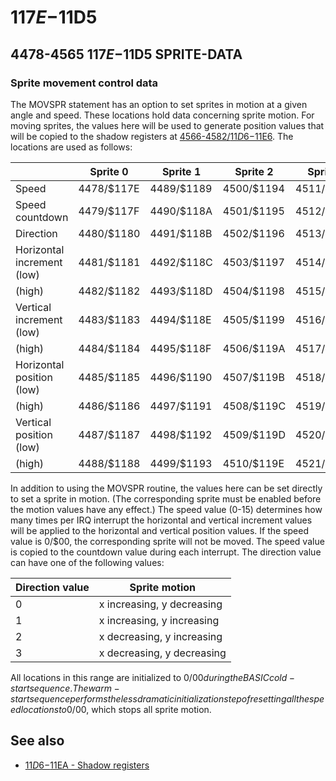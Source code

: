 # $117E-$11D5

## 4478-4565 $117E-$11D5 SPRITE-DATA <a name="117E"></a>
### Sprite movement control data

The MOVSPR statement has an option to set sprites in motion
at a given angle and speed. These locations hold data concerning sprite motion. For moving sprites, the values here will be
used to generate position values that will be copied to the
shadow registers at [4566-4582/$11D6-$11E6](11D6#11D6). The locations are used as follows:

||Sprite 0|Sprite 1|Sprite 2|Sprite 3|Sprite 4|Sprite 5|Sprite 6|Sprite 7|
|-|-|-|-|-|-|-|-|-|
|Speed                      |4478/$117E|4489/$1189|4500/$1194|4511/$119F|4522/$11AA|4533/$11B5|4544/$11C0|4555/$11CB|
|Speed countdown            |4479/$117F|4490/$118A|4501/$1195|4512/$11A0|4523/$11AB|4534/$11B6|4545/$11C1|4556/$11CC|
|Direction                  |4480/$1180|4491/$118B|4502/$1196|4513/$11A1|4524/$11AC|4535/$11B7|4546/$11C2|4557/$11CD|
|Horizontal increment (low) |4481/$1181|4492/$118C|4503/$1197|4514/$11A2|4525/$11AD|4536/$11B8|4547/$11C3|4558/$11CE|
|                    (high) |4482/$1182|4493/$118D|4504/$1198|4515/$11A3|4526/$11AE|4537/$11B9|4548/$11C4|4559/$11CF|
|Vertical increment (low)   |4483/$1183|4494/$118E|4505/$1199|4516/$11A4|4527/$11AF|4538/$11BA|4549/$11C5|4560/$11D0|
|                    (high) |4484/$1184|4495/$118F|4506/$119A|4517/$11A5|4528/$11B0|4539/$11BB|4550/$11C6|4561/$11D1|
|Horizontal position (low)  |4485/$1185|4496/$1190|4507/$119B|4518/$11A6|4529/$11B1|4540/$11BC|4551/$11C7|4562/$11D2|
|                     (high)|4486/$1186|4497/$1191|4508/$119C|4519/$11A7|4530/$11B2|4541/$11BD|4552/$11C8|4563/$11D3|
|Vertical position (low)    |4487/$1187|4498/$1192|4509/$119D|4520/$11A8|4531/$11B3|4542/$11BE|4553/$11C9|4564/$11D4|
|                     (high)|4488/$1188|4499/$1193|4510/$119E|4521/$11A9|4532/$11B4|4543/$11BF|4554/$11CA|4565/$11D5|

In addition to using the MOVSPR routine, the values here
can be set directly to set a sprite in motion. (The corresponding sprite must be enabled before the motion values have any
effect.) The speed value (0-15) determines how many times
per IRQ interrupt the horizontal and vertical increment values
will be applied to the horizontal and vertical position values.
If the speed value is 0/$00, the corresponding sprite will not
be moved. The speed value is copied to the countdown value
during each interrupt. The direction value can have one of the
following values:

|Direction value|Sprite motion|
|-|-|
|0|x increasing, y decreasing|
|1|x increasing, y increasing|
|2|x decreasing, y increasing|
|3|x decreasing, y decreasing|

All locations in this range are initialized to 0/$00 during
the BASIC cold-start sequence. The warm-start sequence performs the less dramatic initialization step of resetting all the
speed locations to 0/$00, which stops all sprite motion.

## See also

* [$11D6-$11EA - Shadow registers](11D6)
